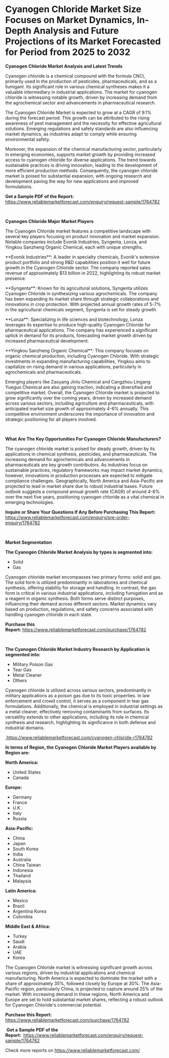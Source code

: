 <p><h1>Cyanogen Chloride Market Size Focuses on Market Dynamics, In-Depth Analysis and Future Projections of its Market Forecasted for Period from 2025 to 2032</h1></p><p><strong>Cyanogen Chloride Market Analysis and Latest Trends</strong></p>
<p><p>Cyanogen chloride is a chemical compound with the formula CNCl, primarily used in the production of pesticides, pharmaceuticals, and as a fumigant. Its significant role in various chemical syntheses makes it a valuable intermediary in industrial applications. The market for cyanogen chloride is witnessing notable growth, driven by increasing demand from the agrochemical sector and advancements in pharmaceutical research. </p><p>The Cyanogen Chloride Market is expected to grow at a CAGR of 9.1% during the forecast period. This growth can be attributed to the rising awareness of pest management and the necessity for effective agricultural solutions. Emerging regulations and safety standards are also influencing market dynamics, as industries adapt to comply while ensuring environmental safety. </p><p>Moreover, the expansion of the chemical manufacturing sector, particularly in emerging economies, supports market growth by providing increased access to cyanogen chloride for diverse applications. The trend towards sustainable practices is driving innovation, leading to the development of more efficient production methods. Consequently, the cyanogen chloride market is poised for substantial expansion, with ongoing research and development paving the way for new applications and improved formulations.</p></p>
<p><strong>Get a Sample PDF of the Report:&nbsp;</strong> <a href="https://www.reliablemarketforecast.com/enquiry/request-sample/1764782?utm_campaign=2144&utm_medium=2&utm_source=Github&utm_content=ia&utm_term=30012025&utm_id=cyanogen-chloride">https://www.reliablemarketforecast.com/enquiry/request-sample/1764782</a></p>
<p>&nbsp;</p>
<p><strong>Cyanogen Chloride Major Market Players</strong></p>
<p><p>The Cyanogen Chloride market features a competitive landscape with several key players focusing on product innovation and market expansion. Notable companies include Evonik Industries, Syngenta, Lonza, and Yingkou Sanzheng Organic Chemical, each with unique strengths.</p><p>**Evonik Industries**: A leader in specialty chemicals, Evonik's extensive product portfolio and strong R&D capabilities position it well for future growth in the Cyanogen Chloride sector. The company reported sales revenue of approximately $13 billion in 2022, highlighting its robust market presence.</p><p>**Syngenta**: Known for its agricultural solutions, Syngenta utilizes Cyanogen Chloride in synthesizing various agrochemicals. The company has been expanding its market share through strategic collaborations and innovations in crop protection. With projected annual growth rates of 5-7% in the agricultural chemicals segment, Syngenta is set for steady growth.</p><p>**Lonza**: Specializing in life sciences and biotechnology, Lonza leverages its expertise to produce high-quality Cyanogen Chloride for pharmaceutical applications. The company has experienced a significant uptick in demand for its products, forecasting market growth driven by increased pharmaceutical development.</p><p>**Yingkou Sanzheng Organic Chemical**: This company focuses on organic chemical production, including Cyanogen Chloride. With strategic investments in expanding manufacturing capabilities, Yingkou aims to capitalize on rising demand in various applications, particularly in agrochemicals and pharmaceuticals.</p><p>Emerging players like Zaoyang Jinlu Chemical and Cangzhou Lingang Yueguo Chemical are also gaining traction, indicating a diversified and competitive market. Overall, the Cyanogen Chloride market is projected to grow significantly over the coming years, driven by increased demand across various sectors, including agriculture and pharmaceuticals, with anticipated market size growth of approximately 4-6% annually. This competitive environment underscores the importance of innovation and strategic positioning for all players involved.</p></p>
<p>&nbsp;</p>
<p><strong>What Are The Key Opportunities For Cyanogen Chloride Manufacturers?</strong></p>
<p><p>The cyanogen chloride market is poised for steady growth, driven by its applications in chemical synthesis, pesticides, and pharmaceuticals. The increasing demand for agrochemicals and advancements in pharmaceuticals are key growth contributors. As industries focus on sustainable practices, regulatory frameworks may impact market dynamics; however, innovations in production processes are expected to mitigate compliance challenges. Geographically, North America and Asia-Pacific are projected to lead in market share due to robust industrial bases. Future outlook suggests a compound annual growth rate (CAGR) of around 4-6% over the next five years, positioning cyanogen chloride as a vital chemical in emerging technologies.</p></p>
<p><strong>Inquire or Share Your Questions If Any Before Purchasing This Report:</strong> <a href="https://www.reliablemarketforecast.com/enquiry/pre-order-enquiry/1764782?utm_campaign=2144&utm_medium=2&utm_source=Github&utm_content=ia&utm_term=30012025&utm_id=cyanogen-chloride">https://www.reliablemarketforecast.com/enquiry/pre-order-enquiry/1764782</a></p>
<p>&nbsp;</p>
<p><strong>Market Segmentation</strong></p>
<p><strong>The Cyanogen Chloride Market Analysis by types is segmented into:</strong></p>
<p><ul><li>Solid</li><li>Gas</li></ul></p>
<p><p>Cyanogen chloride market encompasses two primary forms: solid and gas. The solid form is utilized predominantly in laboratories and chemical synthesis, offering stability for storage and handling. In contrast, the gas form is critical in various industrial applications, including fumigation and as a reagent in organic synthesis. Both forms serve distinct purposes, influencing their demand across different sectors. Market dynamics vary based on production, regulations, and safety concerns associated with handling cyanogen chloride in each state.</p></p>
<p><strong>Purchase this Report:&nbsp;</strong><a href="https://www.reliablemarketforecast.com/purchase/1764782?utm_campaign=2144&utm_medium=2&utm_source=Github&utm_content=ia&utm_term=30012025&utm_id=cyanogen-chloride">https://www.reliablemarketforecast.com/purchase/1764782</a></p>
<p>&nbsp;</p>
<p><strong>The Cyanogen Chloride Market Industry Research by Application is segmented into:</strong></p>
<p><ul><li>Military Poison Gas</li><li>Tear Gas</li><li>Metal Cleaner</li><li>Others</li></ul></p>
<p><p>Cyanogen chloride is utilized across various sectors, predominantly in military applications as a poison gas due to its toxic properties. In law enforcement and crowd control, it serves as a component in tear gas formulations. Additionally, the chemical is employed in industrial settings as a metal cleaner, effectively removing contaminants from surfaces. Its versatility extends to other applications, including its role in chemical synthesis and research, highlighting its significance in both defense and industrial domains.</p></p>
<p><a href="https://www.reliablemarketforecast.com/cyanogen-chloride-r1764782?utm_campaign=2144&utm_medium=2&utm_source=Github&utm_content=ia&utm_term=30012025&utm_id=cyanogen-chloride">&nbsp;https://www.reliablemarketforecast.com/cyanogen-chloride-r1764782</a></p>
<p><strong>In terms of Region, the Cyanogen Chloride Market Players available by Region are:</strong></p>
<p>
    <p> <strong> North America: </strong>
        <ul>
            <li>United States</li>
            <li>Canada</li>
        </ul>
        </p> 
    <p> <strong> Europe: </strong>
        <ul>
            <li>Germany</li>
            <li>France</li>
            <li>U.K.</li>
            <li>Italy</li>
            <li>Russia</li>
        </ul>
        </p> 
    <p> <strong> Asia-Pacific: </strong>
        <ul>
            <li>China</li>
            <li>Japan</li>
            <li>South Korea</li>
            <li>India</li>
            <li>Australia</li>
            <li>China Taiwan</li>
            <li>Indonesia</li>
            <li>Thailand</li>
            <li>Malaysia</li>
        </ul>
        </p> 
    <p> <strong> Latin America: </strong>
        <ul>
            <li>Mexico</li>
            <li>Brazil</li>
            <li>Argentina Korea</li>
            <li>Colombia</li>
        </ul>
        </p> 
    <p> <strong> Middle East & Africa: </strong>
        <ul>
            <li>Turkey</li>
            <li>Saudi</li>
            <li>Arabia</li>
            <li>UAE</li>
            <li>Korea</li>
        </ul>
    </p>
    </p>
<p><p>The Cyanogen Chloride market is witnessing significant growth across various regions, driven by industrial applications and chemical manufacturing. North America is expected to dominate the market with a share of approximately 35%, followed closely by Europe at 30%. The Asia-Pacific region, particularly China, is projected to capture around 25% of the market. With increasing demand in these regions, North America and Europe are set to hold substantial market shares, reflecting a robust outlook for Cyanogen Chloride's commercial potential.</p></p>
<p><strong>Purchase this Report: </strong><a href="https://www.reliablemarketforecast.com/purchase/1764782?utm_campaign=2144&utm_medium=2&utm_source=Github&utm_content=ia&utm_term=30012025&utm_id=cyanogen-chloride">https://www.reliablemarketforecast.com/purchase/1764782</a></p>
<p>&nbsp;<strong>Get a Sample PDF of the Report:&nbsp;&nbsp;</strong><a href="https://www.reliablemarketforecast.com/enquiry/request-sample/1764782?utm_campaign=2144&utm_medium=2&utm_source=Github&utm_content=ia&utm_term=30012025&utm_id=cyanogen-chloride">https://www.reliablemarketforecast.com/enquiry/request-sample/1764782</a></p>
<p><strong></strong></p>
<p>Check more reports on <a href="https://www.reliablemarketforecast.com/?utm_campaign=2144&utm_medium=2&utm_source=Github&utm_content=ia&utm_term=30012025&utm_id=cyanogen-chloride">https://www.reliablemarketforecast.com/</a></p>